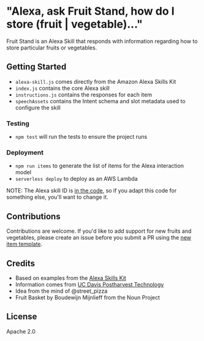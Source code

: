 # "Alexa, ask Fruit Stand, how do I store (fruit | vegetable)..."

Fruit Stand is an Alexa Skill that responds with information
regarding how to store particular fruits or vegetables.

## Getting Started

- `alexa-skill.js` comes directly from the Amazon Alexa Skills Kit
- `index.js` contains the core Alexa skill
- `instructions.js` contains the responses for each item
- `speechAssets` contains the Intent schema and slot metadata used to configure the skill

### Testing

- `npm test` will run the tests to ensure the project runs

### Deployment

- `npm run items` to generate the list of items for the Alexa interaction model
- `serverless deploy` to deploy as an AWS Lambda

NOTE: The Alexa skill ID is [in the code](https://github.com/uncompiled/alexa-fruit-stand/blob/master/src/index.js#L7),
so if you adapt this code for something else, you'll want to change it.

## Contributions

Contributions are welcome.  If you'd like to add support for new fruits and vegetables,
please create an issue before you submit a PR using the [new item template](.github/NEW_ITEM_TEMPLATE.md).

## Credits

- Based on examples from the [Alexa Skills Kit](https://github.com/amzn/alexa-skills-kit-js)
- Information comes from [UC Davis Postharvest Technology](http://ucce.ucdavis.edu/files/datastore/234-1920.pdf)
- Idea from the mind of @street_pizza
- Fruit Basket by Boudewijn Mijnlieff from the Noun Project

## License

Apache 2.0
